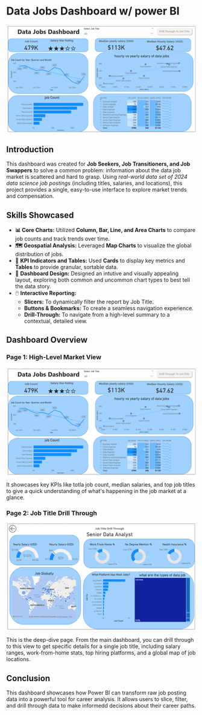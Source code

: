 # Data Jobs Dashboard w/ power BI

![Dahboard Page 1](/Images/Project%201%20page%201.png)

## Introduction

This dashboard was created for **Job Seekers, Job Transitioners, and Job Swappers** to solve a common problem: information about the data job market is scattered and hard to grasp. Using *real-world data set of 2024 data science job postings* (including titles, salaries, and locations), this project provides a single, easy-to-use interface to explore market trends and compensation.

## Skills Showcased


- **📊 Core Charts:** Utilized **Column, Bar, Line, and Area Charts** to compare job counts and track trends over time.
- **🗺️ Geospatial Analysis:** Leveraged **Map Charts** to visualize the global distribution of jobs.
- 🔢 **KPI Indicators and  Tables:** Used **Cards** to display key metrics and **Tables** to provide granular, sortable data.
- 🎨 **Dashboard Design:** Designed an intutive and visually appealing layout, exploring both common and uncommon chart types to best tell the data story. 
- 🖱️ **Interactive Reporting:**
    - **Slicers:** To dynamically filter the report by Job Title. 
    - **Buttons & Bookmarks:** To create a seamless navigation experience. 
    - **Drill-Through:** To navigate from a high-level summary to a contextual, detailed view. 


## Dashboard Overview

### Page 1: High-Level Market View

![Dahboard Page 1](/Images/Project%201%20page%201.png)

 It showcases key KPIs like totla job count, median salaries, and top job titles to give a quick understanding of what's happening in the job market at a glance. 

### Page 2: Job Title Drill Through

![Dashboard Page 2](/Images/Project%201%20page%202.png)

This is the deep-dive page. From the main dashboard, you can drill through to this view to get specific details for a single job title, including salary ranges, work-from-home stats, top hiring platforms, and a global map of job locations. 

## Conclusion

This dashboard showcases how Power BI can transform raw job posting data into a powerful tool for career analysis. It allows users to slice, filter, and drill through data to make informedd decisions about their career paths. 
